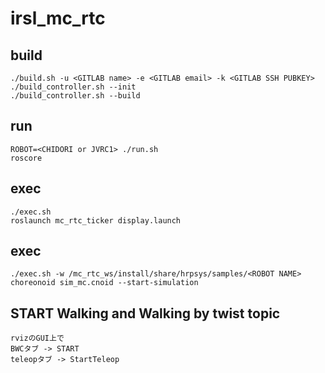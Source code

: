 # irsl_mc_rtc

## build
```
./build.sh -u <GITLAB name> -e <GITLAB email> -k <GITLAB SSH PUBKEY>
./build_controller.sh --init
./build_controller.sh --build
```

## run
```
ROBOT=<CHIDORI or JVRC1> ./run.sh
roscore
```

## exec
```
./exec.sh
roslaunch mc_rtc_ticker display.launch
```

## exec
```
./exec.sh -w /mc_rtc_ws/install/share/hrpsys/samples/<ROBOT NAME>
choreonoid sim_mc.cnoid --start-simulation
```

## START Walking and Walking by twist topic
```
rvizのGUI上で
BWCタブ -> START
teleopタブ -> StartTeleop
```

